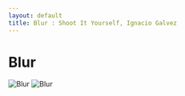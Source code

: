 ```yaml
---
layout: default
title: Blur : Shoot It Yourself, Ignacio Galvez
---
```


# Blur

![Blur](http://assets.farmhouse.co/publishing/1-shoot-it-yourself/images/blur-1.jpg)
![Blur](http://assets.farmhouse.co/publishing/1-shoot-it-yourself/images/blur-2.jpg)
